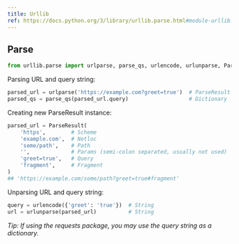 ```yaml
---
title: Urllib
ref: https://docs.python.org/3/library/urllib.parse.html#module-urllib.parse
---
```


## Parse

```python
from urllib.parse import urlparse, parse_qs, urlencode, urlunparse, ParseResult
```

Parsing URL and query string:

```python
parsed_url = urlparse('https://example.com?greet=true')  # ParseResult
parsed_qs = parse_qs(parsed_url.query)                   # Dictionary
```

Creating new ParseResult instance:

```python
parsed_url = ParseResult(
    'https',        # Scheme
    'example.com',  # Netloc
    'some/path',    # Path
    '',             # Params (semi-colon separated, usually not used)
    'greet=true',   # Query
    'fragment',     # Fragment
)
## 'https://example.com/some/path?greet=true#fragment'
```

Unparsing URL and query string:

```python
query = urlencode({'greet': 'true'})  # String
url = urlunparse(parsed_url)          # String
```

*Tip: If using the requests package,
you may use the query string as a dictionary.*
